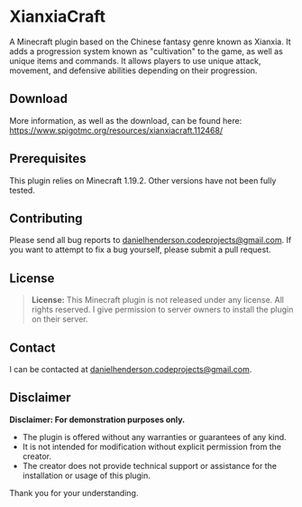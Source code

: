# XianxiaCraft

A Minecraft plugin based on the Chinese fantasy genre known as Xianxia. It adds a progression system known as "cultivation" to the game, as well as unique items and commands. It allows players to use unique attack, movement, and defensive abilities depending on their progression.

## Download

More information, as well as the download, can be found here: https://www.spigotmc.org/resources/xianxiacraft.112468/

## Prerequisites

This plugin relies on Minecraft 1.19.2. Other versions have not been fully tested.

## Contributing

Please send all bug reports to danielhenderson.codeprojects@gmail.com. If you want to attempt to fix a bug yourself, please submit a pull request.

## License

> **License:** This Minecraft plugin is not released under any license. All rights reserved. I give permission to server owners to install the plugin on their server.

## Contact

I can be contacted at danielhenderson.codeprojects@gmail.com.

## Disclaimer

**Disclaimer: For demonstration purposes only.**

- The plugin is offered without any warranties or guarantees of any kind.
- It is not intended for modification without explicit permission from the creator.
- The creator does not provide technical support or assistance for the installation or usage of this plugin.

Thank you for your understanding.
